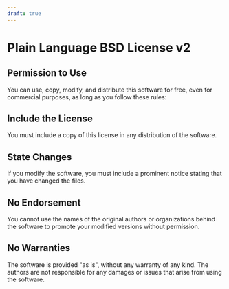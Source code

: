 ```yaml
---
draft: true
---
```


# Plain Language BSD License v2

## Permission to Use

You can use, copy, modify, and distribute this software for free, even for commercial purposes, as long as you follow these rules:

## Include the License

You must include a copy of this license in any distribution of the software.

## State Changes

If you modify the software, you must include a prominent notice stating that you have changed the files.

## No Endorsement

You cannot use the names of the original authors or organizations behind the software to promote your modified versions without permission.

## No Warranties

The software is provided "as is", without any warranty of any kind. The authors are not responsible for any damages or issues that arise from using the software.

